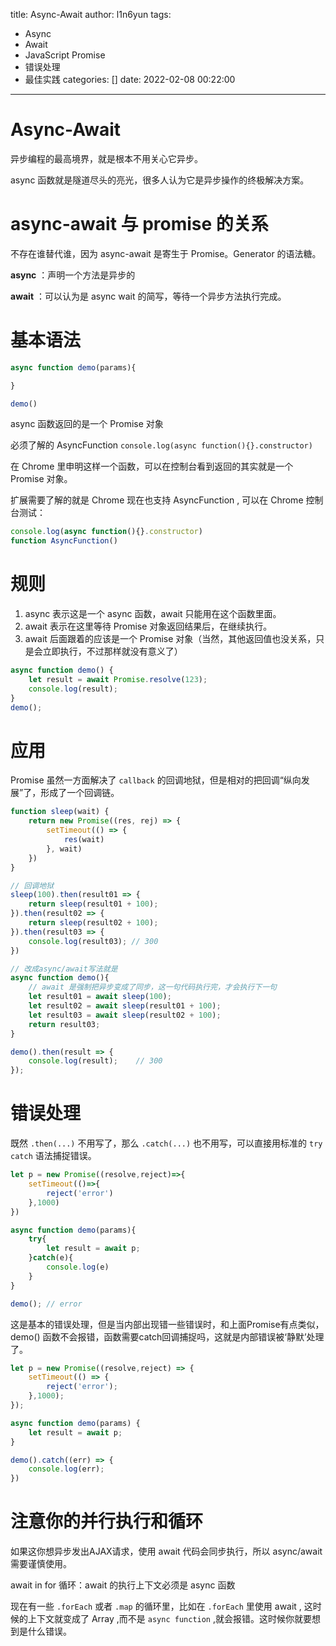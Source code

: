 title: Async-Await
author: l1n6yun
tags: 
 - Async
 - Await
 - JavaScript Promise
 - 错误处理
 - 最佳实践
categories: []
date: 2022-02-08 00:22:00
---
# Async-Await

异步编程的最高境界，就是根本不用关心它异步。

async 函数就是隧道尽头的亮光，很多人认为它是异步操作的终极解决方案。

# async-await 与 promise 的关系

不存在谁替代谁，因为 async-await 是寄生于 Promise。Generator 的语法糖。

**async** ：声明一个方法是异步的

**await** ：可以认为是 async wait 的简写，等待一个异步方法执行完成。

# 基本语法

```js
async function demo(params){

}

demo()
```

async 函数返回的是一个 Promise 对象

必须了解的 AsyncFunction `console.log(async function(){}.constructor)`

在 Chrome 里申明这样一个函数，可以在控制台看到返回的其实就是一个 Promise 对象。

扩展需要了解的就是 Chrome 现在也支持 AsyncFunction , 可以在 Chrome 控制台测试：

```js
console.log(async function(){}.constructor)
function AsyncFunction()
```

# 规则

1. async 表示这是一个 async 函数，await 只能用在这个函数里面。
2. await 表示在这里等待 Promise 对象返回结果后，在继续执行。
3. await 后面跟着的应该是一个 Promise 对象（当然，其他返回值也没关系，只是会立即执行，不过那样就没有意义了）

```js
async function demo() {
    let result = await Promise.resolve(123);
    console.log(result);
}
demo();
```

# 应用

Promise 虽然一方面解决了 `callback` 的回调地狱，但是相对的把回调“纵向发展”了，形成了一个回调链。

```js
function sleep(wait) {
    return new Promise((res, rej) => {
        setTimeout(() => {
            res(wait)
        }, wait)
    })
}

// 回调地狱
sleep(100).then(result01 => {
    return sleep(result01 + 100);
}).then(result02 => {
    return sleep(result02 + 100);
}).then(result03 => {
    console.log(result03); // 300
})

// 改成async/await写法就是
async function demo(){
    // await 是强制把异步变成了同步，这一句代码执行完，才会执行下一句
    let result01 = await sleep(100);
    let result02 = await sleep(result01 + 100);
    let result03 = await sleep(result02 + 100);
    return result03;
}

demo().then(result => {
    console.log(result);	// 300
});
```

# 错误处理

既然 `.then(...)` 不用写了，那么 `.catch(...)` 也不用写，可以直接用标准的 `try catch` 语法捕捉错误。

```js
let p = new Promise((resolve,reject)=>{
    setTimeout(()=>{
        reject('error')
    },1000)
})

async function demo(params){
    try{
        let result = await p;
    }catch(e){
        console.log(e)
    }
}

demo();	// error
```

这是基本的错误处理，但是当内部出现错一些错误时，和上面Promise有点类似，demo() 函数不会报错，函数需要catch回调捕捉吗，这就是内部错误被‘静默’处理了。

```js
let p = new Promise((resolve,reject) => {
    setTimeout(() => {
        reject('error');
    },1000);
});

async function demo(params) {
    let result = await p;
}

demo().catch((err) => {
    console.log(err);
})
```

# 注意你的并行执行和循环

如果这你想异步发出AJAX请求，使用 await 代码会同步执行，所以 async/await 需要谨慎使用。

await in for 循环：await 的执行上下文必须是 async 函数

现在有一些 `.forEach` 或者 `.map` 的循环里，比如在 `.forEach` 里使用 await , 这时候的上下文就变成了 Array ,而不是 `async function` ,就会报错。这时候你就要想到是什么错误。